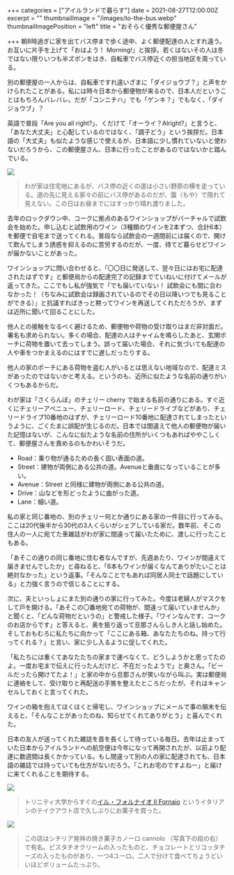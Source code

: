 +++
categories = ["アイルランドで暮らす"]
date = 2021-08-27T12:00:00Z
excerpt = ""
thumbnailImage = "/images/to-the-bus.webp"
thumbnailImagePosition = "left"
title = "おそらく優秀な郵便屋さん"

+++
朝8時過ぎに家を出てバス停まで歩く途中、よく郵便配達の人とすれ違う。お互いに片手を上げて「おはよう！ Morning!」と挨拶。若くはないその人は冬ではない限りいつも半ズボンをはき、自転車でバス停近くの担当地区を周っている。

<!--more-->

別の郵便屋の一人からは、自転車ですれ違いざまに「ダイジョウブ？」と声をかけられたことがある。私には時々日本から郵便物が来るので、日本人だということはもちろんバレバレ。だが「コンニチハ」でも「ゲンキ？」でもなく、「ダイジョウブ」？

英語で普段「Are you all right?」、くだけて「オーライ？Alright?」と言うと、「あなた大丈夫」と心配しているのではなく、「調子どう」という挨拶だ。日本語の「大丈夫」も似たような感じで使えるが、日本語に少し慣れていないと使わないだろうから、この郵便屋さん、日本に行ったことがあるのではないかと踏んでいる。

![](/images/to-the-bus.webp)

> わが家は住宅地にあるが、バス停の近くの道は小さい野原の横を走っている。道の先に見える家々の前にバス停があるのだが、靄（もや）で隠れて見えない。この日はお昼までにはすっかり晴れ渡りました。

去年のロックダウン中、コークに拠点のあるワインショップがバーチャルで試飲会を始めた。申し込むと試飲用のワイン（3種類のワインを2本ずつ、合計6本）を郵便で自宅まで送ってくれる。普段なら試飲会の一週間前には届くので、開けて飲んでしまう誘惑を抑えるのに苦労するのだが、一度、待てど暮らせどワインが届かないことがあった。

ワインショップに問い合わせると、「〇〇日に発送して、翌々日にはお宅に配達されたはずです」と郵便局からの配達完了の記録までていねいに付けてメールが返ってきた。ここでもし私が強気で「でも届いていない！ 試飲会にも間に合わなかった！（ちなみに試飲会は録画されているのでその日以降いつでも見ることができる）」と抗議すればきっと黙ってワインを再送してくれただろうが、まずは近所に聞いて回ることにした。

他人との接触をなるべく避けるため、郵便物や荷物の受け取りはまだ非対面だ。署名も求められない。多くの場合、配達の人はチャイムを鳴らしたあと、玄関ポーチに荷物を置いて去ってしまう。誤って届いた場合、それに気づいても配達の人や車をつかまえるのにはすでに遅しだったりする。

他人の家のポーチにある荷物を盗む人がいるとは思えない地域なので、配達ミスがあったのではないかと考える。というのも、近所に似たような名前の通りがいくつもあるからだ。

わが家は「さくらんぼ」のチェリー cherry で始まる名前の通りにある。すぐ近くにチェリーアベニュー、チェリーロード、チェリードライブなどがあり、チェリードライブ10番地のはずが、チェリーロード10番地に配達されてしまったというように、ごくたまに誤配が生じるのだ。日本では間違えて他人の郵便物が届いた記憶はないが、こんなに似たような名前の住所がいくつもあればややこしくて、郵便屋さんを責めるのもかわいそうだ。

* Road：乗り物が通るための長く固い表面の道。
* Street：建物が両側にある公共の道。Avenueと垂直になっていることが多い。
* Avenue：Street と同様に建物が両側にある公共の道。
* Drive：山などを形どったように曲がった道。
* Lane：細い道。

私の家と同じ番地の、別のチェリー何とか通りにある家の一件目に行ってみる。ここは20代後半から30代の3人くらいがシェアしている家だ。数年前、そこの住人の一人に宛てた車雑誌がわが家に間違って届いたために、渡しに行ったこともある。

「あそこの通りの同じ番地に住む者なんですが、先週あたり、ワインが間違えて届きませんでしたか」と尋ねると、「6本もワインが届くなんてありがたいことは絶対なかった」という返事。「そんなことでもあれば同居人同士で話題にしている」と力強く言うので信じることにする。

次に、夫といっしょにまた別の通りの家に行ってみた。今度は老婦人がマスクをして戸を開ける。「あそこの〇番地宛ての荷物が、間違って届いていませんか」と聞くと、「どんな荷物だというの」と警戒した様子。「ワインなんです、コークのお店からです」と答えると、奥を振り返って旦那さんらしき人と話し始めた。そしておもむろに私たちに向かって「ここにある箱、あなたたちのね。持って行ってくれる？」と言い、家に少し入るように促してくれた。

「私たちには重くてあなたたちの家まで運べなくて、どうしようかと思ってたのよ。一度お宅まで伝えに行ったんだけど、不在だったようで」と奥さん。「ビールだったら開けてたよ！」と家の中から旦那さんが笑いながら叫ぶ。実は郵便局に連絡をして、受け取りと再配送の手筈を整えたところだったが、それはキャンセルしておくと言ってくれた。

ワインの箱を抱えてほくほくと帰宅し、ワインショップにメールで事の顛末を伝えると、「そんなことがあったのね、知らせてくれてありがとう」と喜んでくれた。

日本の友人が送ってくれた雑誌を首を長くして待っている毎日。去年は止まっていた日本からアイルランドへの航空便は今年になって再開されたが、以前より配達に数週間は長くかかっている。もし間違って別の人の家に配達されても、日本語の雑誌では持っていても仕方がないだろう。「これお宅のですよねー」と届けに来てくれることを期待する。

![](/images/il-fornaio-1.jpg)

> トリニティ大学からすぐの[イル・フォルナイオ Il Fornaio](https://www.ilfornaiocollegegreen.com/) というイタリアンのテイクアウト店で久しぶりにお菓子を買った。

![](/images/il-fornaio-2.webp)

> この店はシチリア発祥の焼き菓子カノーロ cannolo （写真下の段の右）で有名。ピスタチオクリームの入ったものと、チョコレートとリコッタチーズの入ったものがあり、一つ4ユーロ。二人で分けて食べてちょうどいいほどボリュームたっぷり。
